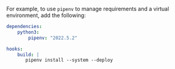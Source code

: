 For example, to use `pipenv` to manage requirements and a virtual environment, add the following:

   ```yaml {location=".platform.app.yaml"}
   dependencies:
       python3:
           pipenv: "2022.5.2"

   hooks:
       build: |
          pipenv install --system --deploy
   ```
